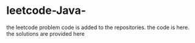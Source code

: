 # leetcode-Java-
the leetcode problem code is added to the repositories.
the code is here.
the solutions are provided here
















